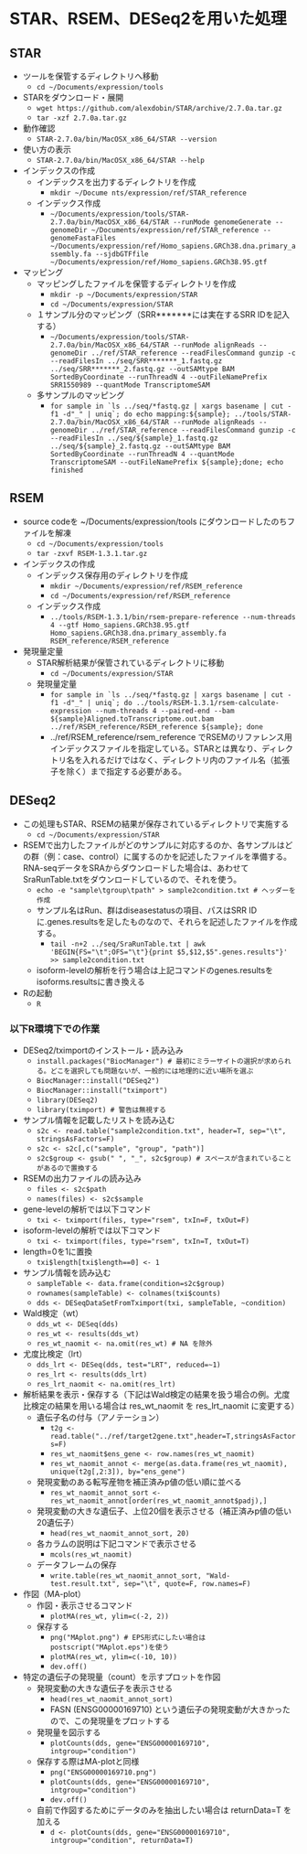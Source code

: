 # STAR、RSEM、DESeq2を用いた処理  
## STAR  
- ツールを保管するディレクトリへ移動  
  - ```cd ~/Documents/expression/tools```  
- STARをダウンロード・展開  
  - ```wget https://github.com/alexdobin/STAR/archive/2.7.0a.tar.gz```  
  - ```tar -xzf 2.7.0a.tar.gz```  
- 動作確認  
  - ```STAR-2.7.0a/bin/MacOSX_x86_64/STAR --version```  
- 使い方の表示  
  - ```STAR-2.7.0a/bin/MacOSX_x86_64/STAR --help```  
- インデックスの作成  
  - インデックスを出力するディレクトリを作成  
    - ```mkdir ~/Docume nts/expression/ref/STAR_reference```  
  - インデックス作成  
    - ```~/Documents/expression/tools/STAR-2.7.0a/bin/MacOSX_x86_64/STAR --runMode genomeGenerate --genomeDir ~/Documents/expression/ref/STAR_reference --genomeFastaFiles ~/Documents/expression/ref/Homo_sapiens.GRCh38.dna.primary_assembly.fa --sjdbGTFfile ~/Documents/expression/ref/Homo_sapiens.GRCh38.95.gtf```  
- マッピング  
  - マッピングしたファイルを保管するディレクトリを作成  
    - ```mkdir -p ~/Documents/expression/STAR```  
    - ```cd ~/Documents/expression/STAR```  
  - １サンプル分のマッピング（SRR\*\*\*\*\*\*\*には実在するSRR IDを記入する）
    - ```~/Documents/expression/tools/STAR-2.7.0a/bin/MacOSX_x86_64/STAR --runMode alignReads --genomeDir ../ref/STAR_reference --readFilesCommand gunzip -c --readFilesIn ../seq/SRR*******_1.fastq.gz  ../seq/SRR*******_2.fastq.gz --outSAMtype BAM SortedByCoordinate --runThreadN 4 --outFileNamePrefix SRR1550989 --quantMode TranscriptomeSAM```  
  - 多サンプルのマッピング
    - ```for sample in `ls ../seq/*fastq.gz | xargs basename | cut -f1 -d"_" | uniq`; do echo mapping:${sample}; ../tools/STAR-2.7.0a/bin/MacOSX_x86_64/STAR --runMode alignReads --genomeDir ../ref/STAR_reference --readFilesCommand gunzip -c  --readFilesIn ../seq/${sample}_1.fastq.gz ../seq/${sample}_2.fastq.gz --outSAMtype BAM SortedByCoordinate --runThreadN 4 --quantMode TranscriptomeSAM --outFileNamePrefix ${sample};done; echo finished```  
## RSEM  
- source codeを ~/Documents/expression/tools にダウンロードしたのちファイルを解凍  
  - ```cd ~/Documents/expression/tools```  
  - ```tar -zxvf RSEM-1.3.1.tar.gz```  
- インデックスの作成  
  - インデックス保存用のディレクトリを作成  
    - ```mkdir ~/Documents/expression/ref/RSEM_reference```  
    - ```cd ~/Documents/expression/ref/RSEM_reference```  
  - インデックス作成  
    - ```../tools/RSEM-1.3.1/bin/rsem-prepare-reference --num-threads 4 --gtf Homo_sapiens.GRCh38.95.gtf Homo_sapiens.GRCh38.dna.primary_assembly.fa RSEM_reference/RSEM_reference```  
- 発現量定量  
  - STAR解析結果が保管されているディレクトリに移動  
    - ```cd ~/Documents/expression/STAR```  
  - 発現量定量  
    - ```for sample in `ls ../seq/*fastq.gz | xargs basename | cut -f1 -d"_" | uniq`; do ../tools/RSEM-1.3.1/rsem-calculate-expression --num-threads 4 --paired-end --bam ${sample}Aligned.toTranscriptome.out.bam ../ref/RSEM_reference/RSEM_reference ${sample}; done```  
    - ../ref/RSEM_reference/rsem_reference でRSEMのリファレンス用インデックスファイルを指定している。STARとは異なり、ディレクトリ名を入れるだけではなく、ディレクトリ内のファイル名（拡張子を除く）まで指定する必要がある。  
## DESeq2  
- この処理もSTAR、RSEMの結果が保存されているディレクトリで実施する  
  - ```cd ~/Documents/expression/STAR```  
- RSEMで出力したファイルがどのサンプルに対応するのか、各サンプルはどの群（例：case、control）に属するのかを記述したファイルを準備する。RNA-seqデータをSRAからダウンロードした場合は、あわせてSraRunTable.txtをダウンロードしているので、それを使う。  
  - ```echo -e "sample\tgroup\tpath" > sample2condition.txt # ヘッダーを作成```  
  - サンプル名はRun、群はdiseasestatusの項目、パスはSRR IDに.genes.resultsを足したものなので、それらを記述したファイルを作成する。  
    - ```tail -n+2 ../seq/SraRunTable.txt | awk 'BEGIN{FS="\t";OFS="\t"}{print $5,$12,$5".genes.results"}' >> sample2condition.txt```  
  - isoform-levelの解析を行う場合は上記コマンドのgenes.resultsをisoforms.resultsに書き換える  
- Rの起動  
  - ```R```  
### 以下R環境下での作業  
- DESeq2/tximportのインストール・読み込み  
  - ```install.packages("BiocManager") # 最初にミラーサイトの選択が求められる。どこを選択しても問題ないが、一般的には地理的に近い場所を選ぶ```  
  - ```BiocManager::install("DESeq2")```  
  - ```BiocManager::install("tximport")```  
  - ```library(DESeq2)```  
  - ```library(tximport) # 警告は無視する```  
- サンプル情報を記載したリストを読み込む  
  - ```s2c <- read.table("sample2condition.txt", header=T, sep="\t", stringsAsFactors=F)```  
  - ```s2c <- s2c[,c("sample", "group", "path")]```  
  - ```s2c$group <- gsub(" ", "_", s2c$group) # スペースが含まれていることがあるので置換する```  
- RSEMの出力ファイルの読み込み  
  - ```files <- s2c$path```  
  - ```names(files) <- s2c$sample```  
- gene-levelの解析では以下コマンド  
  - ```txi <- tximport(files, type="rsem", txIn=F, txOut=F)```  
- isoform-levelの解析では以下コマンド  
  - ```txi <- tximport(files, type="rsem", txIn=T, txOut=T)```  
- length=0を1に置換  
  - ```txi$length[txi$length==0] <- 1```  
- サンプル情報を読み込む  
  - ```sampleTable <- data.frame(condition=s2c$group)```  
  - ```rownames(sampleTable) <- colnames(txi$counts)```  
  - ```dds <- DESeqDataSetFromTximport(txi, sampleTable, ~condition)```  
- Wald検定（wt）  
  - ```dds_wt <- DESeq(dds)```  
  - ```res_wt <- results(dds_wt)```  
  - ```res_wt_naomit <- na.omit(res_wt) # NA を除外```  
- 尤度比検定（lrt）  
  - ```dds_lrt <- DESeq(dds, test="LRT", reduced=~1)```  
  - ```res_lrt <- results(dds_lrt)```  
  - ```res_lrt_naomit <- na.omit(res_lrt)```  
- 解析結果を表示・保存する（下記はWald検定の結果を扱う場合の例。尤度比検定の結果を用いる場合は res_wt_naomit を res_lrt_naomit に変更する）  
  - 遺伝子名の付与（アノテーション）  
    - ```t2g <- read.table("../ref/target2gene.txt",header=T,stringsAsFactors=F)```  
    - ```res_wt_naomit$ens_gene <- row.names(res_wt_naomit)```  
    - ```res_wt_naomit_annot <- merge(as.data.frame(res_wt_naomit), unique(t2g[,2:3]), by="ens_gene")```  
  - 発現変動のある転写産物を補正済みp値の低い順に並べる  
    - ```res_wt_naomit_annot_sort <- res_wt_naomit_annot[order(res_wt_naomit_annot$padj),]```  
  - 発現変動の大きな遺伝子、上位20個を表示させる（補正済みp値の低い20遺伝子）  
    - ```head(res_wt_naomit_annot_sort, 20)```  
  - 各カラムの説明は下記コマンドで表示させる  
    - ```mcols(res_wt_naomit)```  
  - データフレームの保存  
    - ```write.table(res_wt_naomit_annot_sort, "Wald-test.result.txt", sep="\t", quote=F, row.names=F)```  
- 作図（MA-plot）  
  - 作図・表示させるコマンド  
    - ```plotMA(res_wt, ylim=c(-2, 2))```  
  - 保存する  
    - ```png("MAplot.png") # EPS形式にしたい場合はpostscript("MAplot.eps")を使う```  
    - ```plotMA(res_wt, ylim=c(-10, 10))```  
    - ```dev.off()```  
- 特定の遺伝子の発現量（count）を示すプロットを作図  
  - 発現変動の大きな遺伝子を表示させる  
    - ```head(res_wt_naomit_annot_sort)```  
    - FASN (ENSG00000169710) という遺伝子の発現変動が大きかったので、この発現量をプロットする  
  - 発現量を図示する  
    - ```plotCounts(dds, gene="ENSG00000169710", intgroup="condition")```  
  - 保存する際はMA-plotと同様
    - ```png("ENSG00000169710.png")```  
    - ```plotCounts(dds, gene="ENSG00000169710", intgroup="condition")```  
    - ```dev.off()```  
  - 自前で作図するためにデータのみを抽出したい場合は returnData=T を加える  
    - ```d <- plotCounts(dds, gene="ENSG00000169710", intgroup="condition", returnData=T)```  

